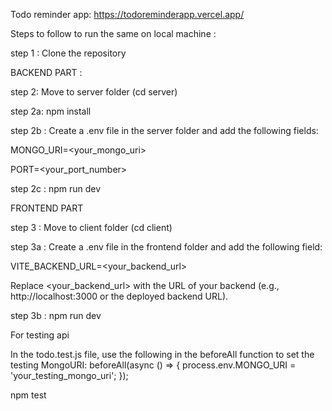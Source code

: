 Todo reminder app: https://todoreminderapp.vercel.app/

Steps to follow to run the same on local machine :

step 1 : Clone the repository

BACKEND PART :

step 2: Move to server folder (cd server)

step 2a: npm install

step 2b : Create a .env file in the server folder and add the following fields:

MONGO_URI=<your_mongo_uri>

PORT=<your_port_number>

step 2c : npm run dev

FRONTEND PART

step 3 : Move to client folder (cd client)

step 3a : Create a .env file in the frontend folder and add the following field:

VITE_BACKEND_URL=<your_backend_url>

Replace <your_backend_url> with the URL of your backend (e.g., http://localhost:3000 or the deployed backend URL).

step 3b : npm run dev

For testing api

In the todo.test.js file, use the following in the beforeAll function to set the testing MongoURI:
beforeAll(async () => {
  process.env.MONGO_URI = 'your_testing_mongo_uri';
});

npm test
